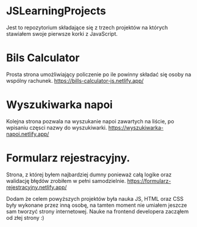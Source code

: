 # JSLearningProjects
Jest to repozytorium składające się z trzech projektów na których stawiałem swoje pierwsze korki z JavaScript.
 # Bils Calculator
 Prosta strona umożliwiający policzenie po ile powinny składać się osoby na wspólny rachunek.
 https://bills-calculator-js.netlify.app/
 
 # Wyszukiwarka napoi
 Kolejna strona pozwala na wyszukanie napoi zawartych na liście, po wpisaniu częsci nazwy do wyszukiwarki.
 https://wyszukiwarka-napoi.netlify.app/
 
 # Formularz rejestracyjny.
 Strona, z której byłem najbardziej dumny ponieważ całą logike oraz walidację błędów zrobiłem w pełni samodzielnie.
 https://formularz-rejestracyjny.netlify.app/
 
 Dodam że celem powyższych projektów była nauka JS, HTML oraz CSS były wykonane przez inną osobę, na tamten moment nie umiałem jeszcze sam tworzyć strony internetowej. Nauke na frontend developera zacząłem od złej strony :)
 
